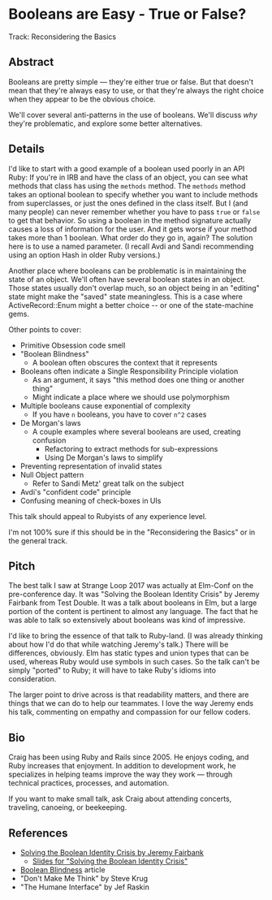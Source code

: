 Booleans are Easy - True or False?
==================================

Track: Reconsidering the Basics


Abstract
--------

Booleans are pretty simple — they're either true or false.
But that doesn't mean that they're always easy to use, or that they're always the right choice when they appear to be the obvious choice.

We'll cover several anti-patterns in the use of booleans.
We'll discuss *why* they're problematic, and explore some better alternatives.


Details
-------

I'd like to start with a good example of a boolean used poorly in an API Ruby:
If you're in IRB and have the class of an object, you can see what methods that class has using the `methods` method.
The `methods` method takes an optional boolean to specify whether you want to include methods from superclasses,
or just the ones defined in the class itself.
But I (and many people) can never remember whether you have to pass `true` or `false` to get that behavior.
So using a boolean in the method signature actually causes a loss of information for the user.
And it gets worse if your method takes more than 1 boolean. What order do they go in, again?
The solution here is to use a named parameter.
(I recall Avdi and Sandi recommending using an option Hash in older Ruby versions.)

Another place where booleans can be problematic is in maintaining the state of an object.
We'll often have several boolean states in an object.
Those states usually don't overlap much,
so an object being in an "editing" state might make the "saved" state meaningless.
This is a case where ActiveRecord::Enum might a better choice -- or one of the state-machine gems.

Other points to cover:

* Primitive Obsession code smell
* "Boolean Blindness"
    * A boolean often obscures the context that it represents
* Booleans often indicate a Single Responsibility Principle violation
    * As an argument, it says "this method does one thing or another thing"
    * Might indicate a place where we should use polymorphism
* Multiple booleans cause exponential of complexity
    * If you have `n` booleans, you have to cover `n^2` cases
* De Morgan's laws
    * A couple examples where several booleans are used, creating confusion
        * Refactoring to extract methods for sub-expressions
        * Using De Morgan's laws to simplify
* Preventing representation of invalid states
* Null Object pattern
    * Refer to Sandi Metz' great talk on the subject
* Avdi's "confident code" principle
* Confusing meaning of check-boxes in UIs

This talk should appeal to Rubyists of any experience level.

I'm not 100% sure if this should be in the "Reconsidering the Basics" or in the general track.


Pitch
-----

The best talk I saw at Strange Loop 2017 was actually at Elm-Conf on the pre-conference day.
It was "Solving the Boolean Identity Crisis" by Jeremy Fairbank from Test Double.
It was a talk about booleans in Elm, but a large portion of the content is pertinent to almost any language.
The fact that he was able to talk so extensively about booleans was kind of impressive.

I'd like to bring the essence of that talk to Ruby-land.
(I was already thinking about how I'd do that while watching Jeremy's talk.)
There will be differences, obviously.
Elm has static types and union types that can be used, whereas Ruby would use symbols in such cases.
So the talk can't be simply "ported" to Ruby; it will have to take Ruby's idioms into consideration.

The larger point to drive across is that readability matters,
and there are things that we can do to help our teammates.
I love the way Jeremy ends his talk, commenting on empathy and compassion for our fellow coders.


Bio
---

Craig has been using Ruby and Rails since 2005. He enjoys coding, and Ruby increases that enjoyment.
In addition to development work, he specializes in helping teams improve the way they work —
through technical practices, processes, and automation.

If you want to make small talk, ask Craig about attending concerts, traveling, canoeing, or beekeeping.


References
----------

* [Solving the Boolean Identity Crisis by Jeremy Fairbank](https://www.youtube.com/watch?v=8Af1bh-BVY8)
    * [Slides for "Solving the Boolean Identity Crisis"](https://bit.ly/elm-bool)
* [Boolean Blindness](https://existentialtype.wordpress.com/2011/03/15/boolean-blindness/) article
* "Don't Make Me Think" by Steve Krug
* "The Humane Interface" by Jef Raskin
